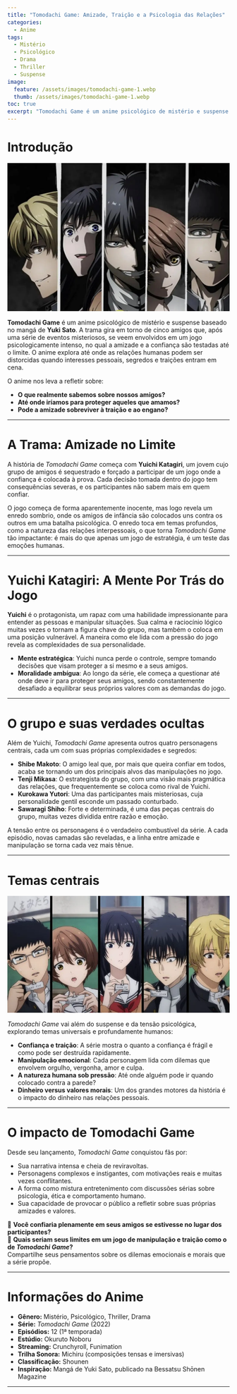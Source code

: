 ```yaml
---
title: "Tomodachi Game: Amizade, Traição e a Psicologia das Relações"
categories:
  - Anime
tags:
  - Mistério
  - Psicológico
  - Drama
  - Thriller
  - Suspense
image:
  feature: /assets/images/tomodachi-game-1.webp
  thumb: /assets/images/tomodachi-game-1.webp
toc: true
excerpt: "Tomodachi Game é um anime psicológico de mistério e suspense que explora as complexas dinâmicas de amizade, confiança e traição em um jogo mentalmente intenso."
---
```

# Introdução

![Imagem promocional de Tomodachi Game, com o grupo de amigos reunido](/assets/images/tomodachi-game-1.webp)

**Tomodachi Game** é um anime psicológico de mistério e suspense baseado no mangá de **Yuki Sato**. A trama gira em torno de cinco amigos que, após uma série de eventos misteriosos, se veem envolvidos em um jogo psicologicamente intenso, no qual a amizade e a confiança são testadas até o limite. O anime explora até onde as relações humanas podem ser distorcidas quando interesses pessoais, segredos e traições entram em cena.

O anime nos leva a refletir sobre:

- **O que realmente sabemos sobre nossos amigos?**  
- **Até onde iríamos para proteger aqueles que amamos?**  
- **Pode a amizade sobreviver à traição e ao engano?**

---

# A Trama: Amizade no Limite

A história de *Tomodachi Game* começa com **Yuichi Katagiri**, um jovem cujo grupo de amigos é sequestrado e forçado a participar de um jogo onde a confiança é colocada à prova. Cada decisão tomada dentro do jogo tem consequências severas, e os participantes não sabem mais em quem confiar.

O jogo começa de forma aparentemente inocente, mas logo revela um enredo sombrio, onde os amigos de infância são colocados uns contra os outros em uma batalha psicológica. O enredo toca em temas profundos, como a natureza das relações interpessoais, o que torna *Tomodachi Game* tão impactante: é mais do que apenas um jogo de estratégia, é um teste das emoções humanas.

---

# Yuichi Katagiri: A Mente Por Trás do Jogo

**Yuichi** é o protagonista, um rapaz com uma habilidade impressionante para entender as pessoas e manipular situações. Sua calma e raciocínio lógico muitas vezes o tornam a figura chave do grupo, mas também o coloca em uma posição vulnerável. A maneira como ele lida com a pressão do jogo revela as complexidades de sua personalidade.

- **Mente estratégica**: Yuichi nunca perde o controle, sempre tomando decisões que visam proteger a si mesmo e a seus amigos.  
- **Moralidade ambígua**: Ao longo da série, ele começa a questionar até onde deve ir para proteger seus amigos, sendo constantemente desafiado a equilibrar seus próprios valores com as demandas do jogo.

---

# O grupo e suas verdades ocultas

Além de Yuichi, *Tomodachi Game* apresenta outros quatro personagens centrais, cada um com suas próprias complexidades e segredos:

- **Shibe Makoto**: O amigo leal que, por mais que queira confiar em todos, acaba se tornando um dos principais alvos das manipulações no jogo.  
- **Tenji Mikasa**: O estrategista do grupo, com uma visão mais pragmática das relações, que frequentemente se coloca como rival de Yuichi.  
- **Kurokawa Yutori**: Uma das participantes mais misteriosas, cuja personalidade gentil esconde um passado conturbado.  
- **Sawaragi Shiho**: Forte e determinada, é uma das peças centrais do grupo, muitas vezes dividida entre razão e emoção.

A tensão entre os personagens é o verdadeiro combustível da série. A cada episódio, novas camadas são reveladas, e a linha entre amizade e manipulação se torna cada vez mais tênue.

---

# Temas centrais

![Cena intensa do Tomodachi Game, com Yuichi em destaque](/assets/images/tomodachi-game-2.webp)

*Tomodachi Game* vai além do suspense e da tensão psicológica, explorando temas universais e profundamente humanos:

- **Confiança e traição**: A série mostra o quanto a confiança é frágil e como pode ser destruída rapidamente.  
- **Manipulação emocional**: Cada personagem lida com dilemas que envolvem orgulho, vergonha, amor e culpa.  
- **A natureza humana sob pressão**: Até onde alguém pode ir quando colocado contra a parede?  
- **Dinheiro versus valores morais**: Um dos grandes motores da história é o impacto do dinheiro nas relações pessoais.

---

# O impacto de Tomodachi Game

Desde seu lançamento, *Tomodachi Game* conquistou fãs por:

- Sua narrativa intensa e cheia de reviravoltas.  
- Personagens complexos e instigantes, com motivações reais e muitas vezes conflitantes.  
- A forma como mistura entretenimento com discussões sérias sobre psicologia, ética e comportamento humano.  
- Sua capacidade de provocar o público a refletir sobre suas próprias amizades e valores.

🎯 **Você confiaria plenamente em seus amigos se estivesse no lugar dos participantes?**  
🧠 **Quais seriam seus limites em um jogo de manipulação e traição como o de *Tomodachi Game*?**  
Compartilhe seus pensamentos sobre os dilemas emocionais e morais que a série propõe.

---

# Informações do Anime

- **Gênero:** Mistério, Psicológico, Thriller, Drama  
- **Série:** *Tomodachi Game* (2022)  
- **Episódios:** 12 (1ª temporada)  
- **Estúdio:** Okuruto Noboru  
- **Streaming:** Crunchyroll, Funimation  
- **Trilha Sonora:** Michiru (composições tensas e imersivas)  
- **Classificação:** Shounen  
- **Inspiração:** Mangá de Yuki Sato, publicado na Bessatsu Shōnen Magazine  

---
